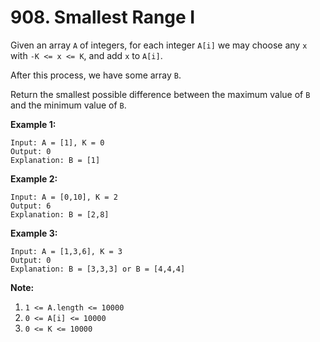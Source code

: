 # 908. Smallest Range I

Given an array `A` of integers, for each integer `A[i]` we may choose any `x` with `-K <= x <= K`, and add `x` to `A[i]`.

After this process, we have some array `B`.

Return the smallest possible difference between the maximum value of `B` and the minimum value of `B`.

**Example 1:**

```()
Input: A = [1], K = 0
Output: 0
Explanation: B = [1]
```

**Example 2:**

```()
Input: A = [0,10], K = 2
Output: 6
Explanation: B = [2,8]
```

**Example 3:**

```()
Input: A = [1,3,6], K = 3
Output: 0
Explanation: B = [3,3,3] or B = [4,4,4]
```

**Note:**

1. `1 <= A.length <= 10000`
2. `0 <= A[i] <= 10000`
3. `0 <= K <= 10000`
